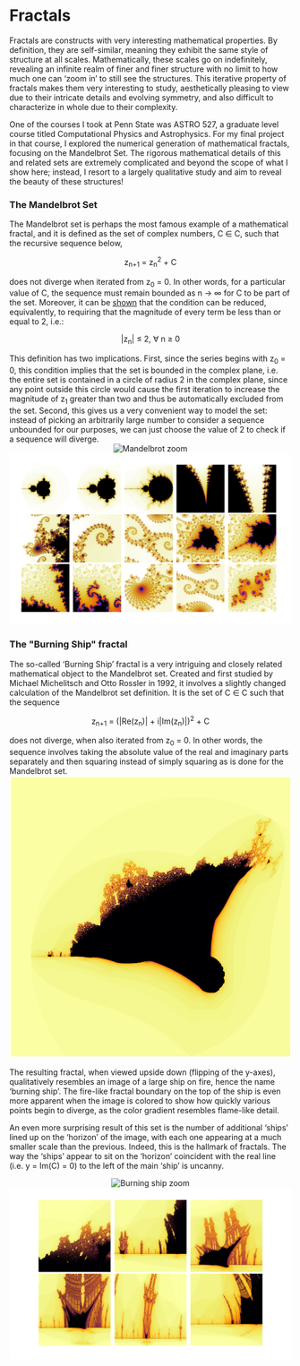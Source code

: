 # Fractals

Fractals are constructs with very interesting mathematical properties. By definition, they are self-similar, meaning they exhibit the same style of structure at all scales. Mathematically, these scales go on indefinitely, revealing an infinite realm of finer and finer structure with no limit to how much one can ‘zoom in’ to still see the structures. This iterative property of fractals makes them very interesting to study, aesthetically pleasing to view due to their intricate details and evolving symmetry, and also difficult to characterize in whole due to their complexity.

One of the courses I took at Penn State was ASTRO 527, a graduate level course titled Computational Physics and Astrophysics. For my final project in that course, I explored the numerical generation of mathematical fractals, focusing on the Mandelbrot Set. The rigorous mathematical details of this and related sets are extremely complicated and beyond the scope of what I show here; instead, I resort to a largely qualitative study and aim to reveal the beauty of these structures!



### The Mandelbrot Set

The Mandelbrot set is perhaps the most famous example of a mathematical fractal, and it is defined as the set of complex numbers, C ∈ C, such that the recursive sequence below,
<p style="text-align: center;">z<sub>n+1</sub> = z<sub>n</sub><sup>2</sup> + C</p>
does not diverge when iterated from z<sub>0</sub> = 0. In other words, for a particular value of C, the sequence must remain bounded as n → ∞ for C to be part of the set. Moreover, it can be <a href="https://mrob.com/pub/muency/escaperadius.html">shown</a> that the condition can be reduced, equivalently, to requiring that the magnitude of every term be less than or equal to 2, i.e.:
<p style="text-align: center;">|z<sub>n</sub>| ≤ 2, ∀ n ≥ 0</p>
This definition has two implications. First, since the series begins with z<sub>0</sub> = 0, this condition implies that the set is bounded in the complex plane, i.e. the entire set is contained in a circle of radius 2 in the complex plane, since any point outside this circle would cause the first iteration to increase the magnitude of z<sub>1</sub> greater than two and thus be automatically excluded from the set. Second, this gives us a very convenient way to model the set: instead of picking an arbitrarily large number to consider a sequence unbounded for our purposes, we can just choose the value of 2 to check if a sequence will diverge.

<center><img src="figures/mandelbrot.gif" alt="Mandelbrot zoom"/></center>  

<center><img src="figures/mandelbrot_images.png" alt="Mandelbrot gallery"/></center>  



### The "Burning Ship" fractal

The so-called ‘Burning Ship’ fractal is a very intriguing and closely related mathematical object to the Mandelbrot set. Created and first studied by Michael Michelitsch and Otto Rossler in 1992, it involves a slightly changed calculation of the Mandelbrot set definition. It is the set of C ∈ C such that the sequence
<p style="text-align: center;">z<sub>n+1</sub> = (|Re(z<sub>n</sub>)| + i|Im(z<sub>n</sub>)|)<sup>2</sup> + C</p>
does not diverge, when also iterated from z<sub>0</sub> = 0. In other words, the sequence involves taking the absolute value of the real and imaginary parts separately and then squaring instead of simply squaring as is done for the Mandelbrot set.

<center><img src="figures/burningship_zoom0_color_N100.png" alt="Burning ship full"/></center>  

The resulting fractal, when viewed upside down (flipping of the y-axes), qualitatively resembles an image of a large ship on fire, hence the name ‘burning ship’. The fire-like fractal boundary on the top of the ship is even more apparent when the image is colored to show how quickly various points begin to diverge, as the color gradient resembles flame-like detail.

An even more surprising result of this set is the number of additional ‘ships’ lined up on the ‘horizon’ of the image, with each one appearing at a much smaller scale than the previous. Indeed, this is the hallmark of fractals. The way the ‘ships’ appear to sit on the ‘horizon’ coincident with the real line (i.e. y = Im(C) = 0) to the left of the main ‘ship’ is uncanny.

<center><img src="figures/burning_ship.gif" alt="Burning ship zoom"/></center>  

<center><img src="figures/burningship_images.png" alt="Burning ship gallery"/></center>  
